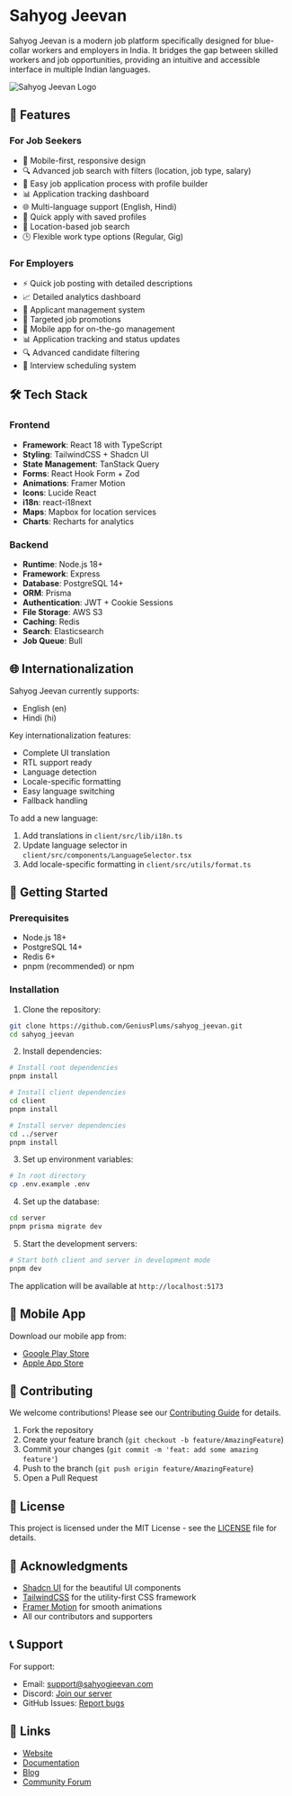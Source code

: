 # Sahyog Jeevan

Sahyog Jeevan is a modern job platform specifically designed for blue-collar workers and employers in India. It bridges the gap between skilled workers and job opportunities, providing an intuitive and accessible interface in multiple Indian languages.

![Sahyog Jeevan Logo](./client/public/logo.png)

## 🚀 Features

### For Job Seekers
- 📱 Mobile-first, responsive design
- 🔍 Advanced job search with filters (location, job type, salary)
- 📝 Easy job application process with profile builder
- 📊 Application tracking dashboard
- 🌐 Multi-language support (English, Hindi)
- 💼 Quick apply with saved profiles
- 📍 Location-based job search
- 🕒 Flexible work type options (Regular, Gig)

### For Employers
- ⚡ Quick job posting with detailed descriptions
- 📈 Detailed analytics dashboard
- 👥 Applicant management system
- 🎯 Targeted job promotions
- 📱 Mobile app for on-the-go management
- 📊 Application tracking and status updates
- 🔍 Advanced candidate filtering
- 📅 Interview scheduling system

## 🛠️ Tech Stack

### Frontend
- **Framework**: React 18 with TypeScript
- **Styling**: TailwindCSS + Shadcn UI
- **State Management**: TanStack Query
- **Forms**: React Hook Form + Zod
- **Animations**: Framer Motion
- **Icons**: Lucide React
- **i18n**: react-i18next
- **Maps**: Mapbox for location services
- **Charts**: Recharts for analytics

### Backend
- **Runtime**: Node.js 18+
- **Framework**: Express
- **Database**: PostgreSQL 14+
- **ORM**: Prisma
- **Authentication**: JWT + Cookie Sessions
- **File Storage**: AWS S3
- **Caching**: Redis
- **Search**: Elasticsearch
- **Job Queue**: Bull

## 🌐 Internationalization

Sahyog Jeevan currently supports:
- English (en)
- Hindi (hi)

Key internationalization features:
- Complete UI translation
- RTL support ready
- Language detection
- Locale-specific formatting
- Easy language switching
- Fallback handling

To add a new language:
1. Add translations in `client/src/lib/i18n.ts`
2. Update language selector in `client/src/components/LanguageSelector.tsx`
3. Add locale-specific formatting in `client/src/utils/format.ts`

## 🚀 Getting Started

### Prerequisites
- Node.js 18+
- PostgreSQL 14+
- Redis 6+
- pnpm (recommended) or npm

### Installation

1. Clone the repository:
```bash
git clone https://github.com/GeniusPlums/sahyog_jeevan.git
cd sahyog_jeevan
```

2. Install dependencies:
```bash
# Install root dependencies
pnpm install

# Install client dependencies
cd client
pnpm install

# Install server dependencies
cd ../server
pnpm install
```

3. Set up environment variables:
```bash
# In root directory
cp .env.example .env
```

4. Set up the database:
```bash
cd server
pnpm prisma migrate dev
```

5. Start the development servers:
```bash
# Start both client and server in development mode
pnpm dev
```

The application will be available at `http://localhost:5173`

## 📱 Mobile App

Download our mobile app from:
- [Google Play Store](https://play.google.com/store/apps/sahyogjeevan)
- [Apple App Store](https://apps.apple.com/app/sahyogjeevan)

## 🤝 Contributing

We welcome contributions! Please see our [Contributing Guide](CONTRIBUTING.md) for details.

1. Fork the repository
2. Create your feature branch (`git checkout -b feature/AmazingFeature`)
3. Commit your changes (`git commit -m 'feat: add some amazing feature'`)
4. Push to the branch (`git push origin feature/AmazingFeature`)
5. Open a Pull Request

## 📄 License

This project is licensed under the MIT License - see the [LICENSE](LICENSE) file for details.

## 🙏 Acknowledgments

- [Shadcn UI](https://ui.shadcn.com/) for the beautiful UI components
- [TailwindCSS](https://tailwindcss.com/) for the utility-first CSS framework
- [Framer Motion](https://www.framer.com/motion/) for smooth animations
- All our contributors and supporters

## 📞 Support

For support:
- Email: support@sahyogjeevan.com
- Discord: [Join our server](https://discord.gg/sahyogjeevan)
- GitHub Issues: [Report bugs](https://github.com/GeniusPlums/sahyog_jeevan/issues)

## 🔗 Links

- [Website](https://sahyogjeevan.com)
- [Documentation](https://docs.sahyogjeevan.com)
- [Blog](https://blog.sahyogjeevan.com)
- [Community Forum](https://community.sahyogjeevan.com)
